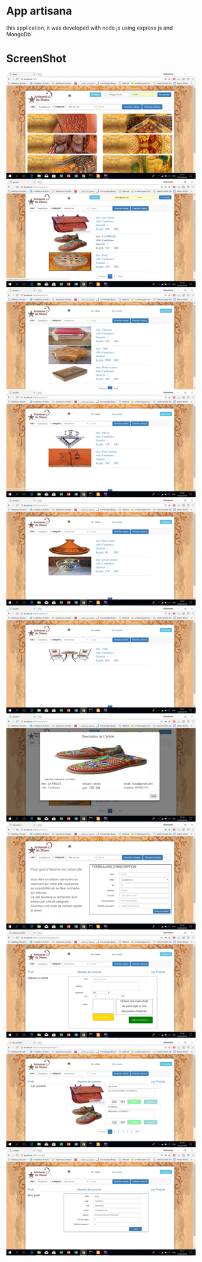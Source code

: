 # App artisana

this application, it was developed with node js using express js and MongoDb

# ScreenShot

<img src="https://github.com/OussMan/artisana/blob/master/ScreenShot/index.PNG" >
<img src="https://github.com/OussMan/artisana/blob/master/ScreenShot/Produit.PNG">
<img src="https://github.com/OussMan/artisana/blob/master/ScreenShot/bois.PNG">
<img src="https://github.com/OussMan/artisana/blob/master/ScreenShot/forge.PNG">
<img src="https://github.com/OussMan/artisana/blob/master/ScreenShot/potrie.PNG">
<img src="https://github.com/OussMan/artisana/blob/master/ScreenShot/table.PNG">
<img src="https://github.com/OussMan/artisana/blob/master/ScreenShot/detail%20produit.PNG">
<br>
<img src="https://github.com/OussMan/artisana/blob/master/ScreenShot/inscription.PNG">

<img src="https://github.com/OussMan/artisana/blob/master/ScreenShot/depose%20produit.PNG">


<img src="https://github.com/OussMan/artisana/blob/master/ScreenShot/lesproduitdeposes.PNG">

<img src="https://github.com/OussMan/artisana/blob/master/ScreenShot/profil_artisant.PNG">
